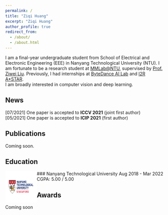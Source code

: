 ```yaml
---
permalink: /
title: "Ziqi Huang"
excerpt: "Ziqi Huang"
author_profile: true
redirect_from:
  - /about/
  - /about.html
---
```


I am a final-year undergraduate student from School of Electrical and Electronic Engineering (EEE) in Nanyang Technological University (NTU). I am fortunate to be a research student at [MMLab@NTU](https://www.mmlab-ntu.com), supervised by [Prof. Ziwei Liu](https://liuziwei7.github.io). Previously, I had internships at [ByteDance AI Lab](https://ailab.bytedance.com) and [I2R A*STAR](https://www.a-star.edu.sg/i2r).
<br />
I am broadly interested in computer vision and deep learning.


News
-----
[07/2021] One paper is accepted to **ICCV 2021** (joint first author)  <br />
[05/2021] One paper is accepted to **ICIP 2021** (first author)


Publications
-----
Coming soon.


Education
-----
<img style="float: left;" src="../images/NTU_logo.png" width="100" height="100">
### Nanyang Technological University
Aug 2018 - Mar 2022  <br />
CGPA: 5.00 / 5.00

Awards
-----
Coming soon
